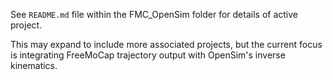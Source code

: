 See `README.md` file within the FMC_OpenSim folder for details of active project.

This may expand to include more associated projects, but the current focus is integrating FreeMoCap trajectory output with OpenSim's inverse kinematics.
